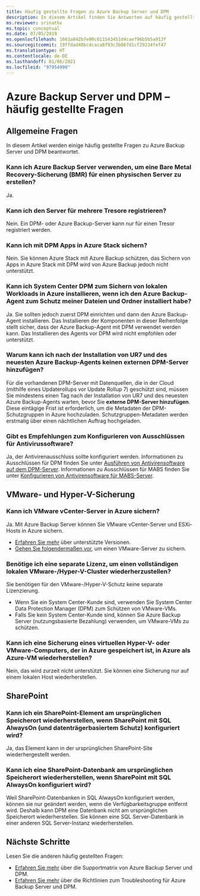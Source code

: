 ```yaml
---
title: Häufig gestellte Fragen zu Azure Backup Server und DPM
description: In diesem Artikel finden Sie Antworten auf häufig gestellte Fragen zu Microsoft Azure Backup Server (MABS) und DPM (Data Protection Manager).
ms.reviewer: srinathv
ms.topic: conceptual
ms.date: 07/05/2019
ms.openlocfilehash: 1663a842b7e00c611543451d4caef96b5b5a913f
ms.sourcegitcommit: 19ffdad48bc4caca8f93c3b067d1cf29234fef47
ms.translationtype: HT
ms.contentlocale: de-DE
ms.lasthandoff: 01/06/2021
ms.locfileid: "97954990"
---
```

# <a name="azure-backup-server-and-dpm---faq"></a>Azure Backup Server und DPM – häufig gestellte Fragen

## <a name="general-questions"></a>Allgemeine Fragen

In diesem Artikel werden einige häufig gestellte Fragen zu Azure Backup Server und DPM beantwortet.

### <a name="can-i-use-azure-backup-server-to-create-a-bare-metal-recovery-bmr-backup-for-a-physical-server"></a>Kann ich Azure Backup Server verwenden, um eine Bare Metal Recovery-Sicherung (BMR) für einen physischen Server zu erstellen?

Ja.

### <a name="can-i-register-the-server-to-multiple-vaults"></a>Kann ich den Server für mehrere Tresore registrieren?

Nein. Ein DPM- oder Azure Backup-Server kann nur für einen Tresor registriert werden.

### <a name="can-i-use-dpm-to-back-up-apps-in-azure-stack"></a>Kann ich mit DPM Apps in Azure Stack sichern?

Nein. Sie können Azure Stack mit Azure Backup schützen, das Sichern von Apps in Azure Stack mit DPM wird von Azure Backup jedoch nicht unterstützt.

### <a name="if-ive-installed-azure-backup-agent-to-protect-my-files-and-folders-can-i-install-system-center-dpm-to-back-up-on-premises-workloads-to-azure"></a>Kann ich System Center DPM zum Sichern von lokalen Workloads in Azure installieren, wenn ich den Azure Backup-Agent zum Schutz meiner Dateien und Ordner installiert habe?

Ja. Sie sollten jedoch zuerst DPM einrichten und dann den Azure Backup-Agent installieren.  Das Installieren der Komponenten in dieser Reihenfolge stellt sicher, dass der Azure Backup-Agent mit DPM verwendet werden kann. Das Installieren des Agents vor DPM wird nicht empfohlen oder unterstützt.

### <a name="why-cant-i-add-an-external-dpm-server-after-installing-ur7-and-latest-azure-backup-agent"></a>Warum kann ich nach der Installation von UR7 und des neuesten Azure Backup-Agents keinen externen DPM-Server hinzufügen?

Für die vorhandenen DPM-Server mit Datenquellen, die in der Cloud (mithilfe eines Updaterollups vor Update Rollup 7) geschützt sind, müssen Sie mindestens einen Tag nach der Installation von UR7 und des neuesten Azure Backup-Agents warten, bevor Sie **externe DPM-Server hinzufügen**. Diese eintägige Frist ist erforderlich, um die Metadaten der DPM-Schutzgruppen in Azure hochzuladen. Schutzgruppen-Metadaten werden erstmalig über einen nächtlichen Auftrag hochgeladen.

### <a name="are-there-recommendations-for-configuring-exclusions-for-antivirus-software"></a>Gibt es Empfehlungen zum Konfigurieren von Ausschlüssen für Antivirussoftware?

Ja, der Antivirenausschluss sollte konfiguriert werden. Informationen zu Ausschlüssen für DPM finden Sie unter [Ausführen von Antivirensoftware auf dem DPM-Server](/system-center/dpm/run-antivirus-server). Informationen zu Ausschlüssen für MABS finden Sie unter [Konfigurieren von Antivirensoftware für MABS-Server](backup-azure-mabs-troubleshoot.md#configure-antivirus-for-mabs-server).

## <a name="vmware-and-hyper-v-backup"></a>VMware- und Hyper-V-Sicherung

### <a name="can-i-back-up-vmware-vcenter-servers-to-azure"></a>Kann ich VMware vCenter-Server in Azure sichern?

Ja. Mit Azure Backup Server können Sie VMware vCenter-Server und ESXi-Hosts in Azure sichern.

- [Erfahren Sie mehr](backup-mabs-protection-matrix.md) über unterstützte Versionen.
- [Gehen Sie folgendermaßen vor](backup-azure-backup-server-vmware.md), um einen VMware-Server zu sichern.

### <a name="do-i-need-a-separate-license-to-recover-a-full-on-premises-vmwarehyper-v-cluster"></a>Benötige ich eine separate Lizenz, um einen vollständigen lokalen VMware-/Hyper-V-Cluster wiederherzustellen?

Sie benötigen für den VMware-/Hyper-V-Schutz keine separate Lizenzierung.

- Wenn Sie ein System Center-Kunde sind, verwenden Sie System Center Data Protection Manager (DPM) zum Schützen von VMware-VMs.
- Falls Sie kein System Center-Kunde sind, können Sie Azure Backup Server (nutzungsbasierte Bezahlung) verwenden, um VMware-VMs zu schützen.

### <a name="can-i-restore-a-backup-of-a-hyper-v-or-vmware-vm-stored-in-azure-to-azure-as-an-azure-vm"></a>Kann ich eine Sicherung eines virtuellen Hyper-V- oder VMware-Computers, der in Azure gespeichert ist, in Azure als Azure-VM wiederherstellen?

Nein, das wird zurzeit nicht unterstützt. Sie können eine Sicherung nur auf einem lokalen Host wiederherstellen.

## <a name="sharepoint"></a>SharePoint

### <a name="can-i-recover-a-sharepoint-item-to-the-original-location-if-sharepoint-is-configured-by-using-sql-alwayson-with-protection-on-disk"></a>Kann ich ein SharePoint-Element am ursprünglichen Speicherort wiederherstellen, wenn SharePoint mit SQL AlwaysOn (und datenträgerbasiertem Schutz) konfiguriert wird?

Ja, das Element kann in der ursprünglichen SharePoint-Site wiederhergestellt werden.

### <a name="can-i-recover-a-sharepoint-database-to-the-original-location-if-sharepoint-is-configured-by-using-sql-alwayson"></a>Kann ich eine SharePoint-Datenbank am ursprünglichen Speicherort wiederherstellen, wenn SharePoint mit SQL AlwaysOn konfiguriert wird?

Weil SharePoint-Datenbanken in SQL AlwaysOn konfiguriert werden, können sie nur geändert werden, wenn die Verfügbarkeitsgruppe entfernt wird. Deshalb kann DPM eine Datenbank nicht am ursprünglichen Speicherort wiederherstellen. Sie können eine SQL Server-Datenbank in einer anderen SQL Server-Instanz wiederherstellen.

## <a name="next-steps"></a>Nächste Schritte

Lesen Sie die anderen häufig gestellten Fragen:

- [Erfahren Sie mehr](backup-support-matrix-mabs-dpm.md) über die Supportmatrix von Azure Backup Server und DPM.
- [Erfahren Sie mehr](backup-azure-mabs-troubleshoot.md) über die Richtlinien zum Troubleshooting für Azure Backup Server und DPM.
